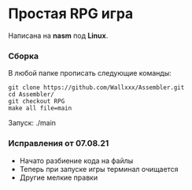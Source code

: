 # Простая RPG игра

Написана на **nasm** под **Linux**.

### Сборка

В любой папке прописать следующие команды:

```
git clone https://github.com/Wallxxx/Assembler.git
cd Assembler/
git checkout RPG
make all file=main
```

Запуск: ./main

### Исправления от 07.08.21

- Начато разбиение кода на файлы
- Теперь при запуске игры терминал очищается
- Другие мелкие правки
